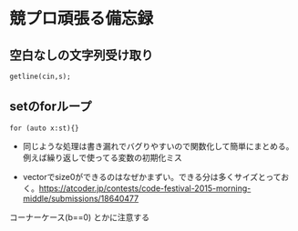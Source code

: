 # 競プロ頑張る備忘録

## 空白なしの文字列受け取り
```getline(cin,s);```

## setのforループ
```for (auto x:st){}```

- 同じような処理は書き漏れでバグりやすいので関数化して簡単にまとめる。例えば繰り返しで使ってる変数の初期化ミス

- vectorでsize0ができるのはなぜかまずい。できる分は多くサイズとっておく。https://atcoder.jp/contests/code-festival-2015-morning-middle/submissions/18640477

コーナーケース(b==0) とかに注意する
